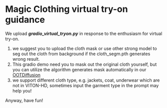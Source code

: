 # Magic Clothing virtual try-on guidance

We upload ***gradio_virtual_tryon.py*** in response to the enthusiasm for virtual try-on.

1. we suggest you to upload the cloth mask or use other strong model to seg out the cloth from background if the cloth_segm.pth generates wrong result.
2. This gradio demo need you to mask out the original cloth yourself, but you can utilize the algorithm generates mask automatically in our [OOTDiffusion](https://github.com/levihsu/OOTDiffusion) 
3. we support different cloth type, e.g. jackets, coat, underwear which are not in VITON-HD, sometimes input the garment type in the prompt may help you!

Anyway, have fun!